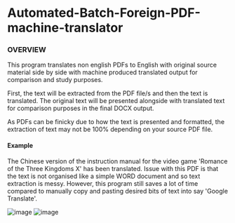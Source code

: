 # Automated-Batch-Foreign-PDF-machine-translator

### OVERVIEW
This program translates non english PDFs to English with original source material side by side with machine produced translated output for comparison and study purposes.

First, the text will be extracted from the PDF file/s and then the text is translated.
The original text will be presented alongside with translated text for comparison purposes in the final DOCX output.

As PDFs can be finicky due to how the text is presented and formatted, the extraction of text may not be 100% depending on your source PDF file. 

#### Example
The Chinese version of the instruction manual for the video game 'Romance of the Three Kingdoms X' has been translated. Issue with this PDF is that the text is not organised like a simple WORD document and so text extraction is messy. However, this program still saves a lot of time compared to manually copy and pasting desired bits of text into say 'Google Translate'.

![image](https://github.com/TON369777/Automated-Batch-Foreign-PDF-machine-translator/assets/156875448/c28b4a55-2533-45f9-b332-04818633a5ea)
![image](https://github.com/TON369777/Automated-Batch-Foreign-PDF-machine-translator/assets/156875448/530450bd-6a23-4428-adf1-c305f0eba3e2)
